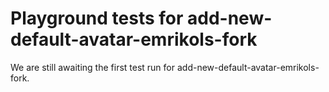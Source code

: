 # Playground tests for add-new-default-avatar-emrikols-fork
We are still awaiting the first test run for add-new-default-avatar-emrikols-fork.
